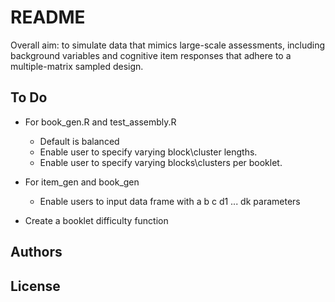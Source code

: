 # README

Overall aim: to simulate data that mimics large-scale assessments, including background variables and cognitive item responses that adhere to a multiple-matrix sampled design. 

## To Do 

* For book_gen.R and test_assembly.R
  - Default is balanced
  - Enable user to specify varying block\cluster lengths. 
  - Enable user to specify varying blocks\clusters per booklet. 

* For item_gen and book_gen
  - Enable users to input data frame with a b c d1 ... dk parameters

* Create a booklet difficulty function

## Authors

## License





